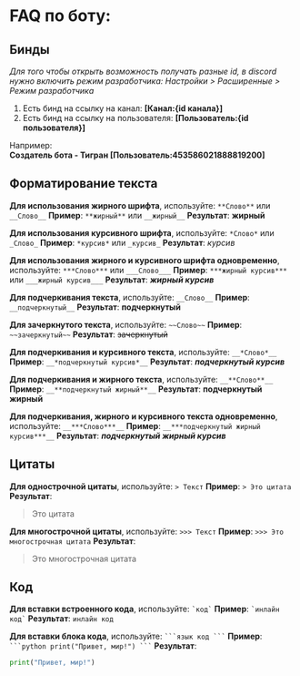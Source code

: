 # FAQ по боту:

## Бинды
*Для того чтобы открыть возможность получать разные id, в discord нужно включить режим разработчика:
Настройки > Расширенные > Режим разработчика*

1. Есть бинд на ссылку на канал: **[Канал:{id канала}]**
2. Есть бинд на ссылку на пользователя: **[Пользователь:{id пользователя}]**

Например:<br>
**Создатель бота - Тигран [Пользователь:453586021888819200]**

## Форматирование текста

**Для использования жирного шрифта**, используйте: `**Слово**` или `__Слово__`
**Пример**: `**жирный**` или `__жирный__`
**Результат**: **жирный**

**Для использования курсивного шрифта**, используйте: `*Слово*` или `_Слово_`
**Пример**: `*курсив*` или `_курсив_`
**Результат**: *курсив*

**Для использования жирного и курсивного шрифта одновременно**, используйте: `***Слово***` или `___Слово___`
**Пример**: `***жирный курсив***` или `___жирный курсив___`
**Результат**: ***жирный курсив***

**Для подчеркивания текста**, используйте: `__Слово__`
**Пример**: `__подчеркнутый__`
**Результат**: __подчеркнутый__

**Для зачеркнутого текста**, используйте: `~~Слово~~`
**Пример**: `~~зачеркнутый~~`
**Результат**: ~~зачеркнутый~~

**Для подчеркивания и курсивного текста**, используйте: `__*Слово*__`
**Пример**: `__*подчеркнутый курсив*__`
**Результат**: __*подчеркнутый курсив*__

**Для подчеркивания и жирного текста**, используйте: `__**Слово**__`
**Пример**: `__**подчеркнутый жирный**__`
**Результат**: __**подчеркнутый жирный**__

**Для подчеркивания, жирного и курсивного текста одновременно**, используйте: `__***Слово***__`
**Пример**: `__***подчеркнутый жирный курсив***__`
**Результат**: __***подчеркнутый жирный курсив***__

## Цитаты

**Для однострочной цитаты**, используйте: `> Текст`
**Пример**: `> Это цитата`
**Результат**:
> Это цитата

**Для многострочной цитаты**, используйте: `>>> Текст`
**Пример**: `>>> Это многострочная цитата`
**Результат**:
> Это многострочная цитата

## Код

**Для вставки встроенного кода**, используйте: `` `код` ``
**Пример**: `` `инлайн код` ``
**Результат**: `инлайн код`

**Для вставки блока кода**, используйте: ```` ```язык
код
``` ````
**Пример**:
```` ```python
print("Привет, мир!")
``` ````
**Результат**:
```python
print("Привет, мир!")
